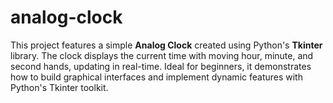 # analog-clock
This project features a simple **Analog Clock** created using Python's **Tkinter** library. The clock displays the current time with moving hour, minute, and second hands, updating in real-time. Ideal for beginners, it demonstrates how to build graphical interfaces and implement dynamic features with Python's Tkinter toolkit.
